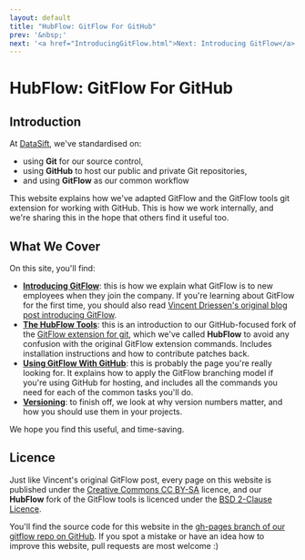 ```yaml
---
layout: default
title: "HubFlow: GitFlow For GitHub"
prev: '&nbsp;'
next: '<a href="IntroducingGitFlow.html">Next: Introducing GitFlow</a>'
---
```

# HubFlow: GitFlow For GitHub

## Introduction

At [DataSift](http://datasift.com), we've standardised on:

* using __Git__ for our source control,
* using __GitHub__ to host our public and private Git repositories,
* and using __GitFlow__ as our common workflow

This website explains how we've adapted GitFlow and the GitFlow tools git extension for working with GitHub.  This is how we work internally, and we're sharing this in the hope that others find it useful too.

## What We Cover

On this site, you'll find:

* __[Introducing GitFlow](IntroducingGitFlow.html)__: this is how we explain what GitFlow is to new employees when they join the company.  If you're learning about GitFlow for the first time, you should also read [Vincent Driessen's original blog post introducing GitFlow](http://nvie.com/posts/a-successful-git-branching-model/).
* __[The HubFlow Tools](TheHubFlowTools.html)__: this is an introduction to our GitHub-focused fork of the [GitFlow extension for git](https://github.com/nvie/gitflow), which we've called __HubFlow__ to avoid any confusion with the original GitFlow extension commands.  Includes installation instructions and how to contribute patches back.
* __[Using GitFlow With GitHub](GitFlowForGitHub.html)__: this is probably the page you're really looking for.  It explains how to apply the GitFlow branching model if you're using GitHub for hosting, and includes all the commands you need for each of the common tasks you'll do.
* __[Versioning](Versioning.html)__: to finish off, we look at why version numbers matter, and how you should use them in your projects.

We hope you find this useful, and time-saving.

## Licence

Just like Vincent's original GitFlow post, every page on this website is published under the [Creative Commons CC BY-SA](http://creativecommons.org/licenses/by-sa/3.0/nl/deed.en_GB) licence, and our __HubFlow__ fork of the GitFlow tools is licenced under the [BSD 2-Clause Licence](https://github.com/datasift/gitflow/blob/develop/LICENSE).

You'll find the source code for this website in the [gh-pages branch of our gitflow repo on GitHub](https://github.com/datasift/gitflow/tree/gh-pages).  If you spot a mistake or have an idea how to improve this website, pull requests are most welcome :)